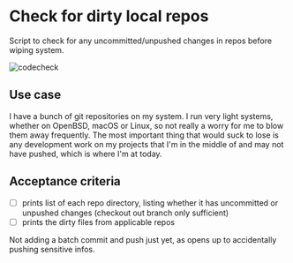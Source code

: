 # Check for dirty local repos

Script to check for any uncommitted/unpushed changes in repos before wiping system.

![codecheck](https://github.com/leonstafford/check-for-dirty-local-repos/workflows/codecheck/badge.svg)

## Use case

I have a bunch of git repositories on my system. I run very light systems, whether on OpenBSD, macOS or Linux, so not really a worry for me to blow them away frequently. The most important thing that would suck to lose is any development work on my projects that I'm in the middle of and may not have pushed, which is where I'm at today.

## Acceptance criteria

 - [ ] prints list of each repo directory, listing whether it has uncommitted or unpushed changes (checkout out branch only sufficient)
 - [ ] prints the dirty files from applicable repos

Not adding a batch commit and push just yet, as opens up to accidentally pushing sensitive infos.

